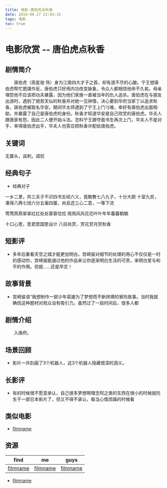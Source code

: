 ```yaml
---
title: 电影-唐伯虎点秋香
date: 2018-06-27 22:03:15
tags: 电影
toc: true
---
```


# 电影欣赏 -- 唐伯虎点秋香

## 剧情简介

　　唐伯虎（周星驰 饰）身为江南四大才子之首，却有道不尽的心酸。宁王想唐伯虎帮忙图谋作反，唐伯虎只好用内功改变脉象，令众人都相信他命不久矣。母亲埋怨他不应该把功夫暴露，因为他们家族一直被当年的仇人追杀。唐伯虎在与朋友出游时，遇到了貌若天仙的秋香并对她一见钟情，决心要到华府当家丁以追求秋香，唐伯虎被取名华安。期间华太师遇到了宁王上门刁难，幸好有唐伯虎出面相助，并暴露了自己是唐伯虎的身份。秋香才知道华安是自己欣赏的唐伯虎。华夫人跟唐家有怨，因此二人便开始斗法。怎料宁王跟夺面书生再次上门，华夫人不是对手，幸得唐伯虎出手，华夫人也答应把秋香许配给唐伯虎。

<!-- more -->

## 关键词

无厘头，讽刺，调侃

## 经典句子

- 经典对子

一乡二里，共三夫子不识四书五经六义，竟敢教七八九子，十分大胆
十室九贫，凑得八两七钱六分五毫四厘，尚且还三心二意，一等下流

莺莺燕燕翠翠红红处处蓉蓉恰恰
雨雨风风花花叶叶年年暮暮朝朝

十口心思，思君思国思设计
八目尚赏，赏花赏月赏秋香



## 短影评

- 多年后重看天空之城才能更加明白，宫崎骏对细节的处理的用心不仅仅是一时的感动你，宫崎骏能通过他的作品来让你逐渐明白生活的可贵，来明白爱与和平的作用。但就……还是早恋！

## 故事背景

- 宫崎骏语“我想制作一部少年英雄为了梦想而不断拼搏的冒险故事。当时我就确信这种题材对观众没有吸引力。虽然过了一段时间后，很多人都

## 剧情介绍

　　入唐府。

## 场景回顾

- 影片一共刻画了3个机器人，这3个机器人隐藏很深的涵义。

## 长影评

- 有的时候很不愿意承认，自己很多梦想啊理念阿之类的东西在很小的时候就托生于一部日本影片了，但又不得不承认，每当心情烦躁的时候看

## 类似电影

- [filmname](http://blog.leanote.com/freewalk "filmname")

## 资源

|      find      |       me       |      guys      |
|:--------------:|:--------------:|:--------------:|
|[filmname](http://123 "filmname")|[filmname](http://123 "filmname")|[filmname](http://123 "filmname")|

- [filmname](http://blog.leanote.com/freewalk "filmname")
